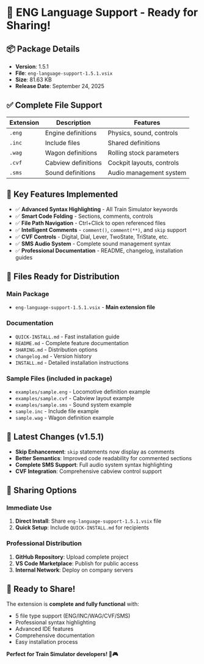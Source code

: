 # 🎯 ENG Language Support - Ready for Sharing!

## 📦 Package Details
- **Version**: 1.5.1
- **File**: `eng-language-support-1.5.1.vsix`
- **Size**: 81.63 KB
- **Release Date**: September 24, 2025

## ✅ Complete File Support
| Extension | Description | Features |
|-----------|-------------|----------|
| `.eng` | Engine definitions | Physics, sound, controls |
| `.inc` | Include files | Shared definitions |
| `.wag` | Wagon definitions | Rolling stock parameters |
| `.cvf` | Cabview definitions | Cockpit layouts, controls |
| `.sms` | Sound definitions | Audio management system |

## 🚀 Key Features Implemented
- ✅ **Advanced Syntax Highlighting** - All Train Simulator keywords
- ✅ **Smart Code Folding** - Sections, comments, controls
- ✅ **File Path Navigation** - Ctrl+Click to open referenced files
- ✅ **Intelligent Comments** - `comment()`, `comment(**)`, and `skip` support
- ✅ **CVF Controls** - Digital, Dial, Lever, TwoState, TriState, etc.
- ✅ **SMS Audio System** - Complete sound management syntax
- ✅ **Professional Documentation** - README, changelog, installation guides

## 📁 Files Ready for Distribution

### Main Package
- `eng-language-support-1.5.1.vsix` - **Main extension file**

### Documentation
- `QUICK-INSTALL.md` - Fast installation guide
- `README.md` - Complete feature documentation  
- `SHARING.md` - Distribution options
- `changelog.md` - Version history
- `INSTALL.md` - Detailed installation instructions

### Sample Files (included in package)
- `examples/sample.eng` - Locomotive definition example
- `examples/sample.cvf` - Cabview layout example
- `examples/sample.sms` - Sound system example
- `sample.inc` - Include file example
- `sample.wag` - Wagon definition example

## 🎉 Latest Changes (v1.5.1)
- **Skip Enhancement**: `skip` statements now display as comments
- **Better Semantics**: Improved code readability for commented sections
- **Complete SMS Support**: Full audio system syntax highlighting
- **CVF Integration**: Comprehensive cabview control support

## 📧 Sharing Options

### Immediate Use
1. **Direct Install**: Share `eng-language-support-1.5.1.vsix` file
2. **Quick Setup**: Include `QUICK-INSTALL.md` for recipients

### Professional Distribution
1. **GitHub Repository**: Upload complete project
2. **VS Code Marketplace**: Publish for public access
3. **Internal Network**: Deploy on company servers

## 🎊 Ready to Share!

The extension is **complete and fully functional** with:
- 5 file type support (ENG/INC/WAG/CVF/SMS)
- Professional syntax highlighting
- Advanced IDE features
- Comprehensive documentation
- Easy installation process

**Perfect for Train Simulator developers! 🚂🎮**